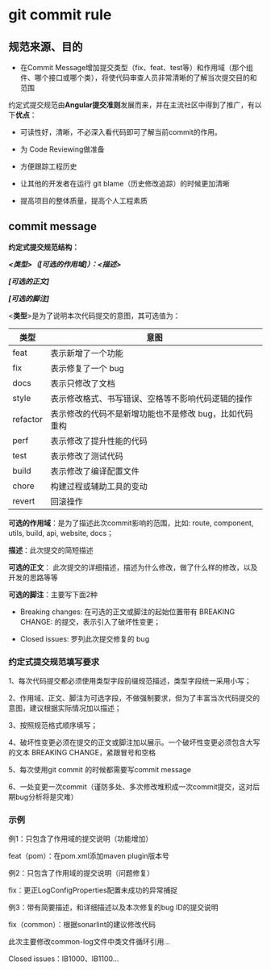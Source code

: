 # git commit rule

## 规范来源、目的

- 在Commit Message增加提交类型（fix、feat、test等）和作用域（那个组件、哪个接口或哪个类），将使代码审查人员非常清晰的了解当次提交目的和范围

约定式提交规范由**Angular提交准则**发展而来，并在主流社区中得到了推广，有以下**优点**：

- 可读性好，清晰，不必深入看代码即可了解当前commit的作用。

- 为 Code Reviewing做准备

- 方便跟踪工程历史

- 让其他的开发者在运行 git blame（历史修改追踪）的时候更加清晰

- 提高项目的整体质量，提高个人工程素质

## commit message

**约定式提交规范结构：**

***<类型>（[可选的作用域]）：<描述>***

***[可选的正文]***

***[可选的脚注]***



<**类型**>是为了说明本次代码提交的意图，其可选值为：

| **类型** | **意图**                                               |
| -------- | ------------------------------------------------------ |
| feat     | 表示新增了一个功能                                     |
| fix      | 表示修复了一个 bug                                     |
| docs     | 表示只修改了文档                                       |
| style    | 表示修改格式、书写错误、空格等不影响代码逻辑的操作     |
| refactor | 表示修改的代码不是新增功能也不是修改 bug，比如代码重构 |
| perf     | 表示修改了提升性能的代码                               |
| test     | 表示修改了测试代码                                     |
| build    | 表示修改了编译配置文件                                 |
| chore    | 构建过程或辅助工具的变动                               |
| revert   | 回滚操作                                               |

**可选的作用域**：是为了描述此次commit影响的范围，比如: route, component, utils, build, api, website, docs；

**描述**：此次提交的简短描述

**可选的正文**： 此次提交的详细描述，描述为什么修改，做了什么样的修改，以及开发的思路等等

**可选的脚注**：主要写下面2种

- Breaking changes: 在可选的正文或脚注的起始位置带有 BREAKING CHANGE: 的提交，表示引入了破坏性变更；

- Closed issues: 罗列此次提交修复的 bug



### 约定式提交规范填写要求

1、每次代码提交都必须使用类型字段前缀规范描述，类型字段统一采用小写；

2、作用域、正文、脚注为可选字段，不做强制要求，但为了丰富当次代码提交的意图，建议根据实际情况加以描述；

3、按照规范格式顺序填写；

4、破坏性变更必须在提交的正文或脚注加以展示。一个破坏性变更必须包含大写的文本 BREAKING CHANGE，紧跟冒号和空格

5、每次使用git commit 的时候都需要写commit message

6、一处变更一次commit（谨防多处、多次修改堆积成一次commit提交，这对后期bug分析将是灾难）



### 示例

例1：只包含了作用域的提交说明（功能增加）

feat（pom）：在pom.xml添加maven plugin版本号



例2：只包含了作用域的提交说明（问题修复）

fix：更正LogConfigProperties配置未成功的异常捕捉



例3：带有简要描述，和详细描述以及本次修复的bug ID的提交说明

fix（common）：根据sonarlint的建议修改代码

此次主要修改common-log文件中类文件循环引用…

Closed issues：IB1000、IB1100…